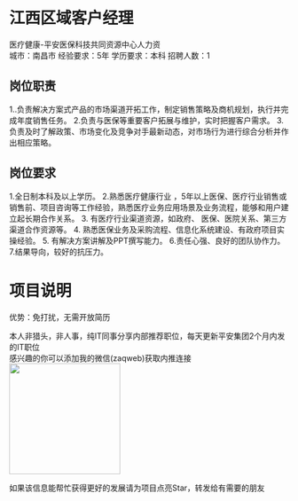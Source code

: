 # 江西区域客户经理
医疗健康-平安医保科技共同资源中心人力资  
城市：南昌市 经验要求：5年 学历要求：本科  招聘人数：1

## 岗位职责
1..负责解决方案式产品的市场渠道开拓工作，制定销售策略及商机规划，执行并完成年度销售任务。
 2.负责与医保等重要客户拓展与维护，实时把握客户需求。
 3.负责及时了解政策、市场变化及竞争对手最新动态，对市场行为进行综合分析并作出相应策略。

## 岗位要求
1.全日制本科及以上学历。
 2.熟悉医疗健康行业 ，5年以上医保、医疗行业销售或销售前、项目咨询等工作经验，熟悉医疗业务应用场景及业务流程，能够和用户建立起长期合作关系。
 3. 有医疗行业渠道资源，如政府、 医保、医院关系、第三方渠道合作资源等。
 4. 熟悉医保业务及采购流程、信息化系统建设、有政府项目实操经验。
 5. 有解决方案讲解及PPT撰写能力。
 6.责任心强、良好的团队协作力。
 7.结果导向，较好的抗压力。

# 项目说明

优势：免打扰，无需开放简历

本人非猎头，非人事，纯IT同事分享内部推荐职位，每天更新平安集团2个月内发的IT职位  
感兴趣的你可以添加我的微信(zaqweb)获取内推连接  
<img src="https://github.com/zaqweb/PA-IT-JOBS/blob/master/WechatICode.jpeg"  height="200" width="200">

如果该信息能帮忙获得更好的发展请为项目点亮Star，转发给有需要的朋友




